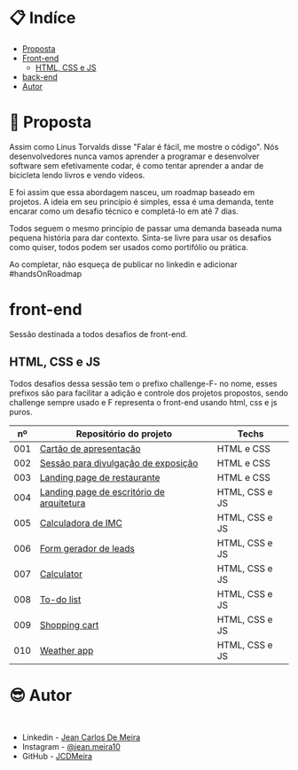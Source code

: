 # 📋 Indíce

- [Proposta](#id01)
- [Front-end](#id02)
  - [HTML, CSS e JS](#id02.1)
- [back-end](#id03)
- [Autor](#id08)

# 🚀 Proposta <a name="id01"></a>

Assim como Linus Torvalds disse "Falar é fácil, me mostre o código". Nós desenvolvedores nunca vamos aprender a programar e desenvolver software sem efetivamente codar, é como tentar aprender a andar de bicicleta lendo livros e vendo vídeos.

E foi assim que essa abordagem nasceu, um roadmap baseado em projetos. A ideia em seu princípio é simples, essa é uma demanda, tente encarar como um desafio técnico e completá-lo em até 7 dias.

Todos seguem o mesmo princípio de passar uma demanda baseada numa pequena história para dar contexto. Sinta-se livre para usar os desafios como quiser, todos podem ser usados como portifólio ou prática.

Ao completar, não esqueça de publicar no linkedin e adicionar #handsOnRoadmap

# front-end <a name="id02"></a>

Sessão destinada a todos desafios de front-end.

## HTML, CSS e JS <a name="id02.1"></a>

Todos desafios dessa sessão tem o prefixo challenge-F- no nome, esses prefixos são para facilitar a adição e controle dos projetos propostos, sendo challenge sempre usado e F representa o front-end usando html, css e js puros.

| nº  | Repositório do projeto                                                                                                       | Techs          |
| --- | ---------------------------------------------------------------------------------------------------------------------------- | -------------- |
| 001 | [Cartão de apresentação](https://github.com/JCDMeira/challenge-F-001-presentation-card "challenge-F-001-presentation-card")  | HTML e CSS     |
| 002 | [Sessão para divulgação de exposição](https://github.com/JCDMeira/challenge-F-002-one-section "challenge-F-002-one-section") | HTML e CSS     |
| 003 | [Landing page de restaurante](https://github.com/JCDMeira/challenge-F-003-lp "challenge-F-003-lp")                           | HTML e CSS     |
| 004 | [Landing page de escritório de arquitetura](https://github.com/JCDMeira/challenge-F-004-lp-js "challenge-F-004-lp-js")       | HTML, CSS e JS |
| 005 | [Calculadora de IMC](https://github.com/JCDMeira/challenge-F-005-imc-calculator "challenge-F-005-imc-calculator")            | HTML, CSS e JS |
| 006 | [Form gerador de leads](https://github.com/JCDMeira/challenge-F-006-form-validation "challenge-F-006-form-validation ")      | HTML, CSS e JS |
| 007 | [Calculator](https://github.com/JCDMeira/challenge-F-007-calculator "challenge-F-007-calculator")                            | HTML, CSS e JS |
| 008 | [To-do list](https://github.com/JCDMeira/challenge-F-008-to-do-list "challenge-F-008-to-do-list")                            | HTML, CSS e JS |
| 009 | [Shopping cart](https://github.com/JCDMeira/challenge-F-009-shopping-cart "challenge-F-009-shopping-cart")                   | HTML, CSS e JS |
| 010 | [Weather app](https://github.com/JCDMeira/challenge-F-010-weather-app "challenge-F-010-weather-app")                         | HTML, CSS e JS |

# :sunglasses: Autor <a name="id08"></a>

<br />

- Linkedin - [Jean Carlos De Meira](https://www.linkedin.com/in/jeanmeira/)
- Instagram - [@jean.meira10](https://www.instagram.com/jean.meira10/)
- GitHub - [JCDMeira](https://github.com/JCDMeira)
